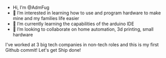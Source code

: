 - Hi, I’m @AdmFug
- 👀 I’m interested in learning how to use and program hardware to make mine and my families life easier
- 🌱 I’m currently learning the capabilities of the arduino IDE
- 💞️ I’m looking to collaborate on home automation, 3d printing, small hardware
 
I've worked at 3 big tech companies in non-tech roles and this is my first Github commit!  Let's get Ship done!

<!---
AdmFug/AdmFug is a ✨ special ✨ repository because its `README.md` (this file) appears on your GitHub profile.
You can click the Preview link to take a look at your changes.
--->

